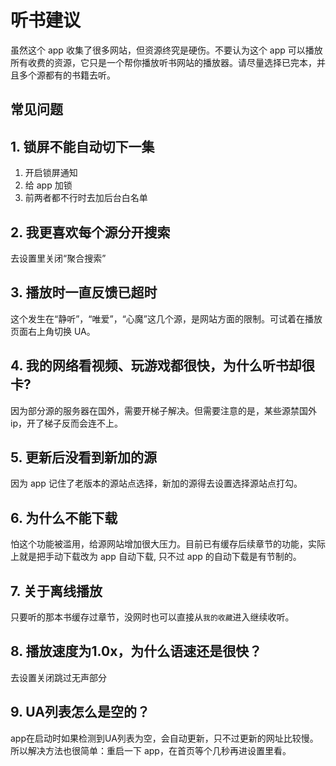 # 听书建议

虽然这个 app 收集了很多网站，但资源终究是硬伤。不要认为这个 app 可以播放所有收费的资源，它只是一个帮你播放听书网站的播放器。请尽量选择已完本，并且多个源都有的书籍去听。

## 常见问题

## 1. 锁屏不能自动切下一集

1. 开启锁屏通知
1. 给 app 加锁
1. 前两者都不行时去加后台白名单

## 2. 我更喜欢每个源分开搜索

去设置里关闭“聚合搜索”

## 3. 播放时一直反馈已超时

这个发生在“静听”，“唯爱”，“心魔”这几个源，是网站方面的限制。可试着在播放页面右上角切换 UA。

## 4. 我的网络看视频、玩游戏都很快，为什么听书却很卡?

因为部分源的服务器在国外，需要开梯子解决。但需要注意的是，某些源禁国外ip，开了梯子反而会连不上。

## 5. 更新后没看到新加的源

因为 app 记住了老版本的源站点选择，新加的源得去设置选择源站点打勾。

## 6. 为什么不能下载

怕这个功能被滥用，给源网站增加很大压力。目前已有缓存后续章节的功能，实际上就是把手动下载改为 app 自动下载, 只不过 app 的自动下载是有节制的。

## 7. 关于离线播放

只要听的那本书缓存过章节，没网时也可以直接从`我的收藏`进入继续收听。

## 8. 播放速度为1.0x，为什么语速还是很快？

去设置关闭跳过无声部分

## 9. UA列表怎么是空的？

app在启动时如果检测到UA列表为空，会自动更新，只不过更新的网址比较慢。所以解决方法也很简单：重启一下 app，在首页等个几秒再进设置里看。